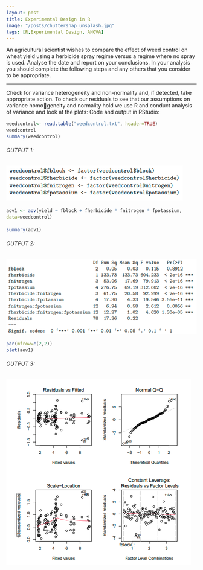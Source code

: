 ```yaml
---
layout: post
title: Experimental Design in R
image: "/posts/chuttersnap_unsplash.jpg"
tags: [R,Experimental Design, ANOVA]
---
```

An agricultural scientist wishes to compare the effect of weed control on wheat yield using a herbicide spray regime versus a regime where no spray is used. Analyse the date and report on your conclusions. In your analysis you should complete the following steps and any others that you consider to be appropriate.

---
Check for variance heterogeneity and non-normality and, if detected, take
appropriate action.
To check our residuals to see that our assumptions on variance homogeneity and normality hold we use R and conduct analysis of variance
and look at the plots:
Code and output in RStudio:

```r
weedcontrol<- read.table("weedcontrol.txt", header=TRUE)
weedcontrol
summary(weedcontrol)
```

###### OUTPUT 1:
![exp](/img/posts/exp.png "exp")

```r
aov1 <- aov(yield ~ fblock + fherbicide * fnitrogen * fpotassium,
data=weedcontrol)

summary(aov1)
```
###### OUTPUT 2:
![exp1](/img/posts/exp1.png "exp1")

```r
par(mfrow=c(2,2))
plot(aov1)
```
###### OUTPUT 3:
![exp2](/img/posts/exp2.png "exp2")

